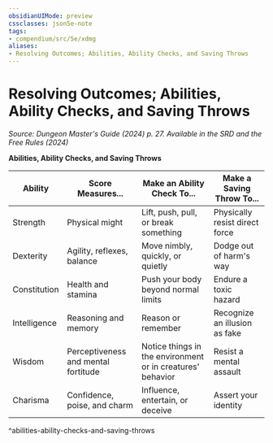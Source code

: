 ```yaml
---
obsidianUIMode: preview
cssclasses: json5e-note
tags:
- compendium/src/5e/xdmg
aliases:
- Resolving Outcomes; Abilities, Ability Checks, and Saving Throws
---
```

# Resolving Outcomes; Abilities, Ability Checks, and Saving Throws
*Source: Dungeon Master's Guide (2024) p. 27. Available in the <span title='Systems Reference Document (5.2)'>SRD</span> and the Free Rules (2024)* 

**Abilities, Ability Checks, and Saving Throws**

| Ability | Score Measures... | Make an Ability Check To... | Make a Saving Throw To... |
|---------|-------------------|-----------------------------|---------------------------|
| Strength | Physical might | Lift, push, pull, or break something | Physically resist direct force |
| Dexterity | Agility, reflexes, balance | Move nimbly, quickly, or quietly | Dodge out of harm's way |
| Constitution | Health and stamina | Push your body beyond normal limits | Endure a toxic hazard |
| Intelligence | Reasoning and memory | Reason or remember | Recognize an illusion as fake |
| Wisdom | Perceptiveness and mental fortitude | Notice things in the environment or in creatures' behavior | Resist a mental assault |
| Charisma | Confidence, poise, and charm | Influence, entertain, or deceive | Assert your identity |
^abilities-ability-checks-and-saving-throws